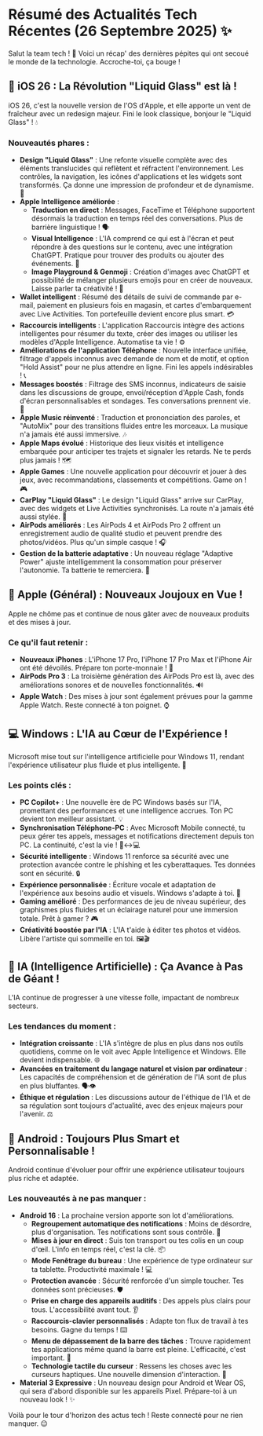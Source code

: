 # Résumé des Actualités Tech Récentes (26 Septembre 2025) ✨

Salut la team tech ! 🚀 Voici un récap' des dernières pépites qui ont secoué le monde de la technologie. Accroche-toi, ça bouge !

## 🍎 iOS 26 : La Révolution "Liquid Glass" est là !

iOS 26, c'est la nouvelle version de l'OS d'Apple, et elle apporte un vent de fraîcheur avec un redesign majeur. Fini le look classique, bonjour le "Liquid Glass" ! 💧

### Nouveautés phares :

*   **Design "Liquid Glass"** : Une refonte visuelle complète avec des éléments translucides qui reflètent et réfractent l'environnement. Les contrôles, la navigation, les icônes d'applications et les widgets sont transformés. Ça donne une impression de profondeur et de dynamisme. 🤩
*   **Apple Intelligence améliorée** :
    *   **Traduction en direct** : Messages, FaceTime et Téléphone supportent désormais la traduction en temps réel des conversations. Plus de barrière linguistique ! 🗣️
    *   **Visual Intelligence** : L'IA comprend ce qui est à l'écran et peut répondre à des questions sur le contenu, avec une intégration ChatGPT. Pratique pour trouver des produits ou ajouter des événements. 🧠
    *   **Image Playground & Genmoji** : Création d'images avec ChatGPT et possibilité de mélanger plusieurs emojis pour en créer de nouveaux. Laisse parler ta créativité ! 🎨
*   **Wallet intelligent** : Résumé des détails de suivi de commande par e-mail, paiement en plusieurs fois en magasin, et cartes d'embarquement avec Live Activities. Ton portefeuille devient encore plus smart. 💳
*   **Raccourcis intelligents** : L'application Raccourcis intègre des actions intelligentes pour résumer du texte, créer des images ou utiliser les modèles d'Apple Intelligence. Automatise ta vie ! ⚙️
*   **Améliorations de l'application Téléphone** : Nouvelle interface unifiée, filtrage d'appels inconnus avec demande de nom et de motif, et option "Hold Assist" pour ne plus attendre en ligne. Fini les appels indésirables ! 📞
*   **Messages boostés** : Filtrage des SMS inconnus, indicateurs de saisie dans les discussions de groupe, envoi/réception d'Apple Cash, fonds d'écran personnalisables et sondages. Tes conversations prennent vie. 💬
*   **Apple Music réinventé** : Traduction et prononciation des paroles, et "AutoMix" pour des transitions fluides entre les morceaux. La musique n'a jamais été aussi immersive. 🎶
*   **Apple Maps évolué** : Historique des lieux visités et intelligence embarquée pour anticiper tes trajets et signaler les retards. Ne te perds plus jamais ! 🗺️
*   **Apple Games** : Une nouvelle application pour découvrir et jouer à des jeux, avec recommandations, classements et compétitions. Game on ! 🎮
*   **CarPlay "Liquid Glass"** : Le design "Liquid Glass" arrive sur CarPlay, avec des widgets et Live Activities synchronisés. La route n'a jamais été aussi stylée. 🚗
*   **AirPods améliorés** : Les AirPods 4 et AirPods Pro 2 offrent un enregistrement audio de qualité studio et peuvent prendre des photos/vidéos. Plus qu'un simple casque ! 🎧
*   **Gestion de la batterie adaptative** : Un nouveau réglage "Adaptive Power" ajuste intelligemment la consommation pour préserver l'autonomie. Ta batterie te remerciera. 🔋

## 🍏 Apple (Général) : Nouveaux Joujoux en Vue !

Apple ne chôme pas et continue de nous gâter avec de nouveaux produits et des mises à jour.

### Ce qu'il faut retenir :

*   **Nouveaux iPhones** : L'iPhone 17 Pro, l'iPhone 17 Pro Max et l'iPhone Air ont été dévoilés. Prépare ton porte-monnaie ! 💸
*   **AirPods Pro 3** : La troisième génération des AirPods Pro est là, avec des améliorations sonores et de nouvelles fonctionnalités. 🔊
*   **Apple Watch** : Des mises à jour sont également prévues pour la gamme Apple Watch. Reste connecté à ton poignet. ⌚

## 💻 Windows : L'IA au Cœur de l'Expérience !

Microsoft mise tout sur l'intelligence artificielle pour Windows 11, rendant l'expérience utilisateur plus fluide et plus intelligente. 🤖

### Les points clés :

*   **PC Copilot+** : Une nouvelle ère de PC Windows basés sur l'IA, promettant des performances et une intelligence accrues. Ton PC devient ton meilleur assistant. 💡
*   **Synchronisation Téléphone-PC** : Avec Microsoft Mobile connecté, tu peux gérer tes appels, messages et notifications directement depuis ton PC. La continuité, c'est la vie ! 📱↔️💻
*   **Sécurité intelligente** : Windows 11 renforce sa sécurité avec une protection avancée contre le phishing et les cyberattaques. Tes données sont en sécurité. 🔒
*   **Expérience personnalisée** : Écriture vocale et adaptation de l'expérience aux besoins audio et visuels. Windows s'adapte à toi. 🎤
*   **Gaming amélioré** : Des performances de jeu de niveau supérieur, des graphismes plus fluides et un éclairage naturel pour une immersion totale. Prêt à gamer ? 🎮
*   **Créativité boostée par l'IA** : L'IA t'aide à éditer tes photos et vidéos. Libère l'artiste qui sommeille en toi. 🖼️🎬

## 🧠 IA (Intelligence Artificielle) : Ça Avance à Pas de Géant !

L'IA continue de progresser à une vitesse folle, impactant de nombreux secteurs.

### Les tendances du moment :

*   **Intégration croissante** : L'IA s'intègre de plus en plus dans nos outils quotidiens, comme on le voit avec Apple Intelligence et Windows. Elle devient indispensable. 🌐
*   **Avancées en traitement du langage naturel et vision par ordinateur** : Les capacités de compréhension et de génération de l'IA sont de plus en plus bluffantes. 🗣️👁️
*   **Éthique et régulation** : Les discussions autour de l'éthique de l'IA et de sa régulation sont toujours d'actualité, avec des enjeux majeurs pour l'avenir. ⚖️

## 🤖 Android : Toujours Plus Smart et Personnalisable !

Android continue d'évoluer pour offrir une expérience utilisateur toujours plus riche et adaptée.

### Les nouveautés à ne pas manquer :

*   **Android 16** : La prochaine version apporte son lot d'améliorations.
    *   **Regroupement automatique des notifications** : Moins de désordre, plus d'organisation. Tes notifications sont sous contrôle. 🔔
    *   **Mises à jour en direct** : Suis ton transport ou tes colis en un coup d'œil. L'info en temps réel, c'est la clé. 📦
    *   **Mode Fenêtrage du bureau** : Une expérience de type ordinateur sur ta tablette. Productivité maximale ! 💻
    *   **Protection avancée** : Sécurité renforcée d'un simple toucher. Tes données sont précieuses. 🛡️
    *   **Prise en charge des appareils auditifs** : Des appels plus clairs pour tous. L'accessibilité avant tout. 👂
    *   **Raccourcis-clavier personnalisés** : Adapte ton flux de travail à tes besoins. Gagne du temps ! ⌨️
    *   **Menu de dépassement de la barre des tâches** : Trouve rapidement tes applications même quand la barre est pleine. L'efficacité, c'est important. 🚀
    *   **Technologie tactile du curseur** : Ressens les choses avec les curseurs haptiques. Une nouvelle dimension d'interaction. 👋
*   **Material 3 Expressive** : Un nouveau design pour Android et Wear OS, qui sera d'abord disponible sur les appareils Pixel. Prépare-toi à un nouveau look ! ✨

Voilà pour le tour d'horizon des actus tech ! Reste connecté pour ne rien manquer. 😉


